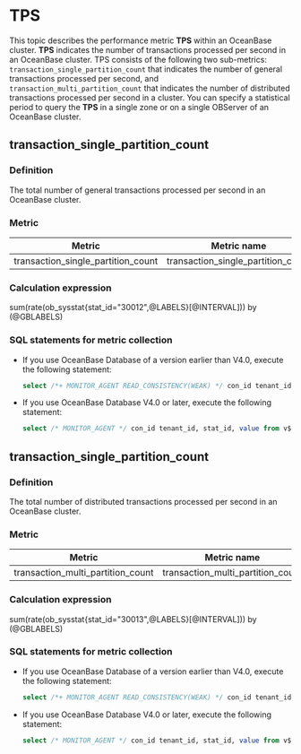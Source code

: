 # TPS

This topic describes the performance metric **TPS** within an OceanBase cluster. **TPS** indicates the number of transactions processed per second in an OceanBase cluster. TPS consists of the following two sub-metrics: `transaction_single_partition_count` that indicates the number of general transactions processed per second, and `transaction_multi_partition_count` that indicates the number of distributed transactions processed per second in a cluster. You can specify a statistical period to query the **TPS** in a single zone or on a single OBServer of an OceanBase cluster. 

## transaction_single_partition_count

### Definition

The total number of general transactions processed per second in an OceanBase cluster. 

### Metric

| **Metric** | **Metric name** | **Unit** |
|-----------|----------|--------|
| transaction_single_partition_count | transaction_single_partition_count | count |

### Calculation expression

sum(rate(ob_sysstat{stat_id="30012",@LABELS}[@INTERVAL])) by (@GBLABELS)

### SQL statements for metric collection

* If you use OceanBase Database of a version earlier than V4.0, execute the following statement:

   ```sql
   select /*+ MONITOR_AGENT READ_CONSISTENCY(WEAK) */ con_id tenant_id, stat_id, value from v$sysstat where stat_id IN (30012) and (con_id > 1000 or con_id = 1) and class < 1000
   ```

* If you use OceanBase Database V4.0 or later, execute the following statement:

   ```sql
   select /* MONITOR_AGENT */ con_id tenant_id, stat_id, value from v$sysstat where stat_id IN (30012) and (con_id > 1000 or con_id = 1) and class < 1000
   ```

## transaction_single_partition_count

### Definition

The total number of distributed transactions processed per second in an OceanBase cluster. 

### Metric

| **Metric** | **Metric name** | **Unit** |
|------------|---------|--------|
| transaction_multi_partition_count | transaction_multi_partition_count | count |

### Calculation expression

sum(rate(ob_sysstat{stat_id="30013",@LABELS}[@INTERVAL])) by (@GBLABELS)

### SQL statements for metric collection

* If you use OceanBase Database of a version earlier than V4.0, execute the following statement:

   ```sql
   select /*+ MONITOR_AGENT READ_CONSISTENCY(WEAK) */ con_id tenant_id, stat_id, value from v$sysstat where stat_id IN (30013) and (con_id > 1000 or con_id = 1) and class < 1000
   ```

* If you use OceanBase Database V4.0 or later, execute the following statement:

   ```sql
   select /* MONITOR_AGENT */ con_id tenant_id, stat_id, value from v$sysstat where stat_id IN (30013) and (con_id > 1000 or con_id = 1) and class < 1000
   ```
